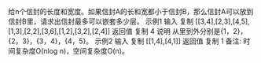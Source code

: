 给n个信封的长度和宽度。如果信封A的长和宽都小于信封B，那么信封A可以放到信封B里，请求出信封最多可以嵌套多少层。
示例1
输入
复制
[[3,4],[2,3],[4,5],[1,3],[2,2],[3,6],[1,2],[3,2],[2,4]]
返回值
复制
4
说明
从里到外分别是{1，2}，{2，3}，{3，4}，{4，5}。 
示例2
输入
复制
[[1,4],[4,1]]
返回值
复制
1
备注:
时间复杂度O(nlog n)，空间复杂度O(n)。